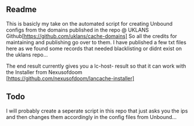 ## Readme
This is basicly my take on the automated script for creating Unbound configs from the domains published in the repo @ UKLANS  Github[https://github.com/uklans/cache-domains]
So all the credits for maintaining and publishing go over to them. 
I have published a few txt files here as we found some records that needed blacklisting or didnt exist on the uklans repo...

The end result currently gives you a lc-host- result so that it can work with the Installer from Nexusofdoom [https://github.com/nexusofdoom/lancache-installer]


## Todo
I will probably create a seperate script in this repo that just asks you the ips and then changes them accordingly in the config files from Unbound...
